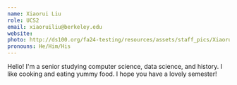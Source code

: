 ```yaml
---
name: Xiaorui Liu
role: UCS2
email: xiaoruiliu@berkeley.edu 
website: 
photo: http://ds100.org/fa24-testing/resources/assets/staff_pics/Xiaorui_Liu.jpg
pronouns: He/Him/His
---
```

Hello! I'm a senior studying computer science, data science, and history. I like cooking and eating yummy food. I hope you have a lovely semester! 
